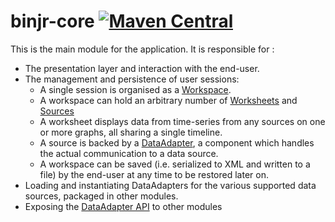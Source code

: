 # binjr-core [![Maven Central](https://img.shields.io/maven-central/v/eu.binjr/binjr-core.svg?label=Maven%20Central)](https://search.maven.org/search?q=g:%22eu.binjr%22%20AND%20a:%22binjr-core%22)

This is the main module for the application. It is responsible for :
 * The presentation layer and interaction with the end-user.
 * The management and persistence of user sessions:
    - A single session is organised as a [Workspace](https://github.com/binjr/binjr/tree/master/binjr-core/src/main/java/eu/binjr/core/data/workspace/Workspace.java).
    - A workspace can hold an arbitrary number of [Worksheets](https://github.com/binjr/binjr/tree/master/binjr-core/src/main/java/eu/binjr/core/data/workspace/Worksheet.java) and [Sources](https://github.com/binjr/binjr/tree/master/binjr-core/src/main/java/eu/binjr/core/data/workspace/Source.java)
    - A worksheet displays data from time-series from any sources on one or more graphs, all sharing a single timeline. 
    - A source is backed by a [DataAdapter](https://github.com/binjr/binjr/tree/master/binjr-core/src/main/java/eu/binjr/core/data/adapters/DataAdapter.java), a component which handles the actual communication to a data source.
    - A workspace can be saved (i.e. serialized to XML and written to a file) by the end-user at any time to be restored later on.
 * Loading and instantiating DataAdapters for the various supported data sources, packaged in other modules.
 * Exposing the [DataAdapter API](https://github.com/binjr/binjr/tree/master/binjr-core/src/main/java/eu/binjr/core/data/adapters) to other modules 
